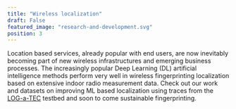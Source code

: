 ```yaml
---
title: "Wireless localization"
draft: False
featured_image: "research-and-development.svg"
position: 3
---
```


Location based services, already popular with end users, are now inevitably becoming part of new  wireless infrastructures and emerging business processes. The increasingly popular Deep Learning (DL) artificial intelligence methods perform very well in wireless fingerprinting localization based on extensive indoor radio measurement data. Check out our work and datasets on improving ML based localization using traces from the [LOG-a-TEC](http://log-a-tec.eu/uwb-ds.html) testbed and soon to come sustainable fingerprinting.
